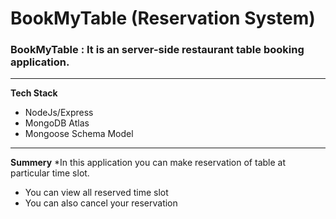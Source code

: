 # BookMyTable (Reservation System)

### BookMyTable : It is an server-side restaurant table booking application.

--------------------------------
**Tech Stack**

- NodeJs/Express
- MongoDB Atlas
- Mongoose Schema Model
-----------------------------------
**Summery**
*In this application you can make reservation of table at particular time slot.
* You can view all reserved time slot
* You can also cancel your reservation


